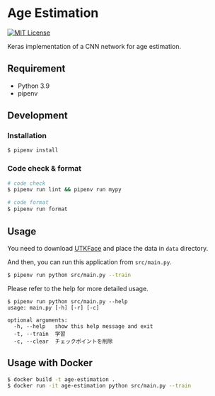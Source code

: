 # Age Estimation

[![MIT License](http://img.shields.io/badge/license-MIT-blue.svg?style=flat)](LICENSE)

Keras implementation of a CNN network for age estimation.

## Requirement

- Python 3.9
- pipenv

## Development

### Installation

```bash
$ pipenv install
```

### Code check & format

```bash
# code check
$ pipenv run lint && pipenv run mypy

# code format
$ pipenv run format
```

## Usage

You need to download [UTKFace](https://susanqq.github.io/UTKFace/) and place the data in `data` directory.

And then, you can run this application from `src/main.py`.

```bash
$ pipenv run python src/main.py --train
```

Please refer to the help for more detailed usage.

```
$ pipenv run python src/main.py --help
usage: main.py [-h] [-r] [-c]

optional arguments:
  -h, --help   show this help message and exit
  -t, --train  学習
  -c, --clear  チェックポイントを削除
```

## Usage with Docker

```bash
$ docker build -t age-estimation .
$ docker run -it age-estimation python src/main.py --train
```
